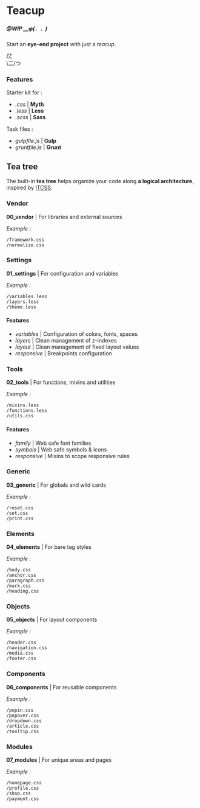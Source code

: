 # Teacup

##### @WIP __φ(．．)  

Start an **eye-end project** with just a *teacup*.

 ζζ  
\二/つ

### Features
Starter kit for :

* *.css* | **Myth**
* *.less* | **Less**
* *.scss* | **Sass**

Task files :

* *gulpfile.js* | **Gulp**
* *gruntfile.js* | **Grunt**

## Tea tree
The built-in **tea tree** helps organize your code along **a logical architecture**, inspired by [ITCSS](https://www.xfive.co/blog/itcss-scalable-maintainable-css-architecture/).

### Vendor
**00_vendor** | For libraries and external sources

*Example :* 
```
/framework.css
/normalize.css
```

### Settings
**01_settings** | For configuration and variables

*Example :* 
```
/variables.less
/layers.less
/theme.less
```

#### Features
* *variables* | Configuration of colors, fonts, spaces
* *layers* | Clean management of z-indexes
* *layout* | Clean management of fixed layout values
* *responsive* | Breakpoints configuration

### Tools
**02_tools** | For functions, mixins and utilities

*Example :* 
```
/mixins.less
/functions.less
/utils.css
```

#### Features
* *family* | Web safe font families
* *symbols* | Web safe symbols & icons
* *responsive* | Mixins to scope responsive rules

### Generic
**03_generic** | For globals and wild cards

*Example :* 
```
/reset.css
/set.css
/print.css
```

### Elements
**04_elements** | For bare tag styles

*Example :* 
```
/body.css
/anchor.css
/paragraph.css
/mark.css
/heading.css
```

### Objects
**05_objects** | For layout components

*Example :* 
```
/header.css
/navigation.css
/media.css
/footer.css
```

### Components
**06_components** | For reusable components

*Example :* 
```
/popin.css
/popover.css
/dropdown.css
/article.css
/tooltip.css
```

### Modules
**07_modules** | For unique areas and pages

*Example :* 
```
/homepage.css
/profile.css
/shop.css
/payment.css
```